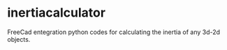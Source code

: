 # inertiacalculator
FreeCad entegration python codes for calculating the inertia of any 3d-2d objects.
